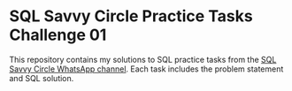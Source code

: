 # SQL Savvy Circle Practice Tasks Challenge 01

This repository contains my solutions to SQL practice tasks from the [SQL Savvy Circle WhatsApp channel](https://chat.whatsapp.com/G8OlPiGhCNJ6CuRdNNHebT?mode=ac_c). 
Each task includes the problem statement and SQL solution.
